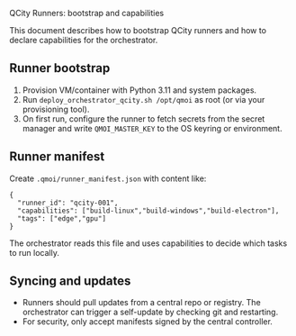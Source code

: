 QCity Runners: bootstrap and capabilities

This document describes how to bootstrap QCity runners and how to declare capabilities for the orchestrator.

Runner bootstrap
----------------
1. Provision VM/container with Python 3.11 and system packages.
2. Run `deploy_orchestrator_qcity.sh /opt/qmoi` as root (or via your provisioning tool).
3. On first run, configure the runner to fetch secrets from the secret manager and write `QMOI_MASTER_KEY` to the OS keyring or environment.

Runner manifest
---------------
Create `.qmoi/runner_manifest.json` with content like:

```
{
  "runner_id": "qcity-001",
  "capabilities": ["build-linux","build-windows","build-electron"],
  "tags": ["edge","gpu"]
}
```

The orchestrator reads this file and uses capabilities to decide which tasks to run locally.

Syncing and updates
-------------------
- Runners should pull updates from a central repo or registry. The orchestrator can trigger a self-update by checking git and restarting.
- For security, only accept manifests signed by the central controller.

